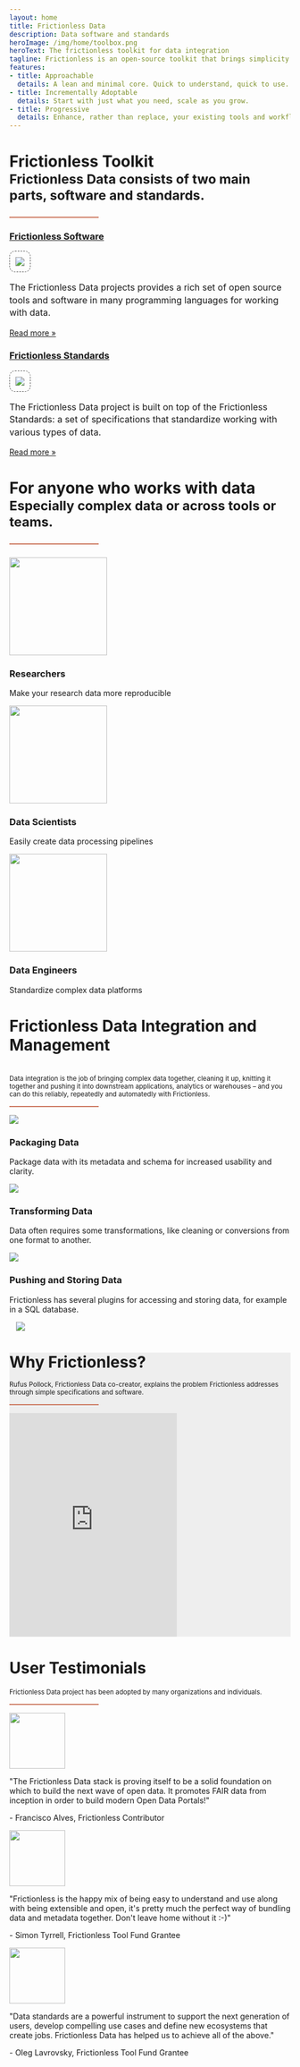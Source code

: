 ```yaml
---
layout: home
title: Frictionless Data
description: Data software and standards
heroImage: /img/home/toolbox.png
heroText: The frictionless toolkit for data integration
tagline: Frictionless is an open-source toolkit that brings simplicity to the data experience - whether you're wrangling a CSV or engineering complex pipelines.
features:
- title: Approachable
  details: A lean and minimal core. Quick to understand, quick to use.
- title: Incrementally Adoptable
  details: Start with just what you need, scale as you grow.
- title: Progressive
  details: Enhance, rather than replace, your existing tools and workflows.
---
```



<div class="banner p-8 text-black">
  <div class="inner-container">
    <h1 class="text-center text-3xl font-normal">Frictionless Toolkit<br/><small class="font-light text-xl">Frictionless Data consists of two main parts, software and standards.<hr></small>
    </h1>
    <div class="mx-auto flex flex-row flex-wrap lg:justify-between text-center justify-center mb-8">
      <div class="sm:w-1/2 lg:w-1/2 flex flex-col">
        <div class="text-center px-8">
          <a href="/software/" class="text-xl text-black hover:underline">
            <h3>Frictionless Software</h3>
            <img style="border:dashed 1px #555; padding: 10px; border-radius: 10px;" class="mx-auto" src="/img/home/software.png"></img>
        </a>
          <p class="text-lg font-light pt-4">The Frictionless Data projects provides a rich set of open source tools and software in many programming languages for working with data.</p>
          <a href="/software/" class="text-base hover:underline">Read more &raquo;</a>
        </div>
      </div>
      <div class="sm:w-1/2 lg:w-1/2 flex flex-col">
        <div class="text-center px-8">
          <a href="/standards/" class="text-xl text-black hover:underline">
            <h3>Frictionless Standards</h3>
            <img style="border:dashed 1px #555; padding: 10px; border-radius: 10px;" class="mx-auto" src="/img/home/standards.png"></img>
        </a>
          <p class="text-lg font-light pt-4">The Frictionless Data project is built on top of the Frictionless Standards: a set of specifications that standardize working with various types of data.</p>
          <a href="/standards/" class="text-base hover:underline">Read more &raquo;</a>
        </div>
      </div>
    </div>
  </div>
</div>

<div class="main-section black-text py-8 bg-secondary">
    <h1 class="text-center font-normal text-3xl px-12" id="more">For anyone who works with data<br/><small class="font-light text-xl">Especially complex data or across tools or teams.<hr></small></h1>
    <div class="features flex flex-row flex-wrap lg:px-40">
      <div class="w-full md:w-1/3 feature flex justify-center">
        <div class="py-12 px-8 text-center">
          <img src="/img/home/researchers-color.svg" height="175" />
          <h3 class="font-normal">Researchers</h3>
          <p>Make your research data more reproducible</p>
        </div>
      </div>
      <div class="w-full md:w-1/3 feature flex justify-center">
        <div class="py-12 px-8 text-center">
          <img src="/img/home/dscientists-color.svg" height="175" />
          <h3 class="font-normal">Data Scientists</h3>
          <p>Easily create data processing pipelines</p>
        </div>
      </div>
      <div class="w-full md:w-1/3 feature flex justify-center">
        <div class="py-12 px-8 text-center">
          <img src="/img/home/dengineers-color.svg" height="175" />
          <h3 class="font-normal">Data Engineers</h3>
          <p>Standardize complex data platforms</p>
        </div>
      </div>
    </div>
</div>

<div class="main-section py-10 black-text">
  <div class="mx-auto lg:w-3/5 text-center font-normal">
    <h1 class="text-3xl lg:px-40" id="more">Frictionless Data Integration and Management</h1><br/><small class="font-light text-xl">Data integration is the job of bringing complex data together, cleaning it up, knitting it together and pushing it into downstream applications, analytics or warehouses – and you can do this reliably, repeatedly and automatedly with Frictionless.</small><hr class="mt-4">
  </div>
  <div class="flex flex-row flex-wrap w-3/4 mx-auto">
    <div class="lg:flex-1 flex-col pt-10">
      <div class="flex flex-row flex-wrap sm:flex-no-wrap">
        <div class="w-1/5 px-8">
          <img class="w-2/3 pt-4 pl-8 sm:px-0" src="/img/home/sourcing-data.svg" />
        </div>
        <div class="">
          <h3 class="font-normal"> Packaging Data </h3>
          <p class="xxl:w-2/3"> Package data with its metadata and schema for increased usability and clarity. </p>
        </div>
      </div>
      <div class="flex flex-row flex-wrap sm:flex-no-wrap">
        <div class="w-1/5 px-8">
          <img class="w-2/3 pt-4 pl-8 sm:px-0" src="/img/home/transforming-data.svg" />
        </div>
        <div class="">
          <h3 class="font-normal"> Transforming Data </h3>
          <p class="xxl:w-2/3"> Data often requires some transformations, like cleaning or conversions from one format to another. </p>
        </div>
      </div>
      <div class="flex flex-row flex-wrap sm:flex-no-wrap">
        <div class="w-1/5 px-8">
          <img class="w-2/3 pt-4 pl-8 sm:px-0" src="/img/home/pushing-data.svg" />
        </div>
        <div class="">
          <h3 class="font-normal"> Pushing and Storing Data </h3>
          <p class="xxl:w-2/3"> Frictionless has several plugins for accessing and storing data, for example in a SQL database. </p>
        </div>
      </div>
    </div>
    <div class="container lg:flex-1 md:pt-12 pt-8">
      <img src="/img/home/snippet.png" class="shadow-lg" />
    </div>
  </div>
</div>

<div class="banner p-8 black-text gray-section" id="video-section">
  <div class="inner-container">
    <div class="mx-auto lg:w-3/5 text-center mb-8">
      <h1 class="font-normal text-3xl">Why Frictionless?</h1>
      <small class="font-light text-xl">Rufus Pollock, Frictionless Data co-creator, explains the problem Frictionless addresses through simple specifications and software.</small>
      <hr class="mt-4">
      <div class="video my-10">
        <iframe class="w-full h-full" src="https://www.youtube.com/embed/lWHKVXxuci0" frameborder="0" allow="accelerometer; autoplay; encrypted-media; gyroscope; picture-in-picture" allowfullscreen></iframe>
      </div>
    </div>
  </div>
</div>

<div class="main-section py-10 black-text text-center font-normal">

<div class="mb-5 mx-auto flex flex-col">
  <h1 class="text-3xl lg:px-40" id="more">User Testimonials</h1>
  <small class="font-light text-xl">Frictionless Data project has been adopted by many organizations and individuals.</small>
  <hr class="mt-4">
  <div class="features flex flex-row flex-wrap lg:px-40">
    <!-- Francisco Alves -->
    <div class="w-full md:w-1/3 feature flex justify-center">
      <div class="py-12 px-8 text-center">
        <img class="rounded-full" src="/img/home/francisco-alvez.png" height="100" />
        <p class="font-light text-lg">"The Frictionless Data stack is proving itself to be a solid foundation on which to build the next wave of open data. It promotes FAIR data from inception in order to build modern Open Data Portals!"</p>
        <p>- Francisco Alves, Frictionless Contributor</p>
      </div>
    </div>
    <!-- Simon Tyrell -->
    <div class="w-full md:w-1/3 feature flex justify-center">
      <div class="py-12 px-8 text-center">
        <img class="rounded-full" src="/img/home/simon-tyrrell.jpg" height="100" />
        <p class="font-light text-lg">"Frictionless is the happy mix of being easy to understand and use along with being extensible and open, it's pretty much the perfect way of bundling data and metadata together. Don't leave home without it :-)"</p>
        <p>- Simon Tyrrell, Frictionless Tool Fund Grantee</p>
      </div>
    </div>
    <!-- Oleg Lavrovsky -->
    <div class="w-full md:w-1/3 feature flex justify-center">
      <div class="py-12 px-8 text-center">
        <img class="rounded-full" src="/img/home/oleg-lavrovsky.png" height="100" />
        <p class="font-light text-lg">"Data standards are a powerful instrument to support the next generation of users, develop compelling use cases and define new ecosystems that create jobs. Frictionless Data has helped us to achieve all of the above."</p>
        <p> - Oleg Lavrovsky, Frictionless Tool Fund Grantee </p>
      </div>
    </div>
    <!-- Jen Thomas -->
    <!-- <div class="w-full md:w-1/3 feature flex justify-center">
      <div class="py-12 px-8 text-center">
        <img class="rounded-full" src="/img/home/jen_thomas.jpeg" height="100" />
        <p class="font-light text-lg">"Frictionless provides a very handy set of tools for wrangling and describing data in a reproducible way, allowing us to concentrate on using the data. The team and community are extremely helpful and supportive."</p>
        <p> - Jen Thomas, Frictionless Contributor </p>
      </div>
    </div> -->
    <!-- Karolína Bzdušek -->
    <!-- <div class="w-full md:w-1/3 feature flex justify-center">
      <div class="py-12 px-8 text-center">
        <img class="rounded-full" src="/img/home/Bzdusek_Karolina.jpg" height="100" />
        <p class="font-light text-lg">"In Cividi we are using Frictionless Framework as it tackles both data and metadata in a standardized manner. Standardization of metadata is essential for their discoverability and thus usage as well."</p>
        <p> - Karolína Bzdušek, Frictionless Contributor </p>
      </div>
    </div> -->
  </div>
</div>
</div>

<script>
import JobsDiagram from "@theme/components/JobsDiagram.vue";

export default {
  components: { JobsDiagram }
};
</script>

<style>

.gray-section {
  background-color: #EEEEEE;
}

.inner-container {
  max-width: 1200px;
  margin: 0 auto;
}

.inner-container h1 {
  margin-bottom: 16px;
}

.inner-container p {
  font-size: 16px;
  line-height: 1.4;
}

.usedby {
  max-width: 900px;
}
#video-section {
  background-image: url('/img/home/beam.svg');
  background-size: 95% 42%;
  background-position: center;
  background-repeat: no-repeat;
}

.video {
  margin: auto;
  max-width: 900px;
  width: 100%;
}

.video iframe {
  top: 0;
  right: 0;
  left: 0;
  bottom: 0;
  margin: auto;
  max-width: 700px;
  height: 400px;
}

.container {
  margin-left: 12px;
}

.card-details {
  text-align: initial;
  margin-left: 16px;
}

.card-details p {
  font-size: 16px;
  line-height: 1.5;
  padding: 0;
  margin: 12px 0;
}

hr {
  height: 2px;
  color: #CC785F;
  background-color: #CC785F;
  border: none;
  width: 160px;
}

.tooling-card {
  min-width: 14%;
  display: flex;
  justify-content: center;
  align-items: center;
}

.image-border {
  padding: 20px;
  border: 2px solid #E47046;
  border-radius: 50%;
  background: #EEEEEE;
  min-width: 80px;
  min-height: 80px;
  display: flex;
  align-items: center;
}

.image-border img {
  width: 60px;
  height: 60px;
}

.image-border:hover {
  background-color: #FFF;
}

.orange-text {
  color: #EA6D4C;
}

</style>
